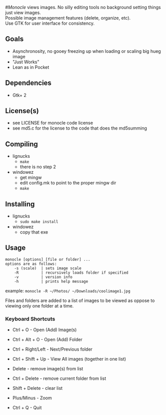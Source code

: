 #_Monocle_ views images.
No silly editing tools no background setting things just view images.  
Possible image management features (delete, organize, etc).  
Use GTK for user interface for consistency.

## Goals
* Asynchronosity, no gooey freezing up when loading or scaling big hueg image
* "Just Works"
* Lean as in Pocket

## Dependencies
* Gtk+ 2

## License(s)
* see LICENSE for monocle code license
* see md5.c for the license to the code that does the md5summing

## Compiling
* lignucks
    * `make`
    * there is no step 2
* windowez
    * get mingw
    * edit config.mk to point to the proper mingw dir
    * `make`

## Installing
* lignucks
    * `sudo make install`
* windowez
    * copy that exe

## Usage
    monocle [options] [file or folder] ...
    options are as follows:
        -s (scale)  | sets image scale
        -R          | recursively loads folder if specified
        -v          | version info
        -h          | prints help message
    
example: `monocle -R ~/Photos/ ~/Downloads/coolimage1.jpg`

Files and folders are added to a list of images to be viewed as oppose to viewing only one folder at a time.

### Keyboard Shortcuts
* Ctrl + O - Open (Add) Image(s)
* Ctrl + Alt + O - Open (Add) Folder

* Ctrl + Right/Left - Next/Previous folder
* Ctrl + Shift + Up - View All images (together in one list)

* Delete - remove image(s) from list
* Ctrl + Delete - remove current folder from list
* Shift + Delete - clear list

* Plus/Minus - Zoom

* Ctrl + Q - Quit
